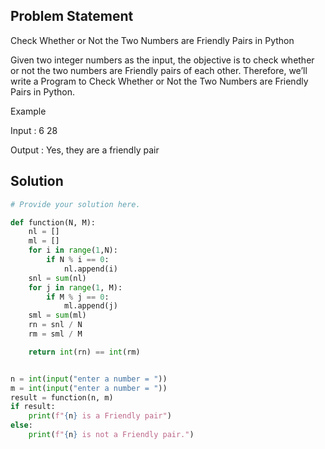 ## Problem Statement 

Check Whether or Not the Two Numbers  are Friendly Pairs in Python

Given two integer numbers as the input, the objective is to check whether or not the two numbers are Friendly pairs of each other. Therefore, we’ll write a Program to Check Whether or Not the Two Numbers are Friendly Pairs in Python.

Example

Input : 6 28

Output : Yes, they are a friendly pair

## Solution

```python
# Provide your solution here.

def function(N, M):
    nl = []
    ml = []
    for i in range(1,N):
        if N % i == 0:
            nl.append(i)
    snl = sum(nl)
    for j in range(1, M):
        if M % j == 0:
            ml.append(j)
    sml = sum(ml)
    rn = snl / N
    rm = sml / M

    return int(rn) == int(rm)


n = int(input("enter a number = "))
m = int(input("enter a number = "))
result = function(n, m)
if result:
    print(f"{n} is a Friendly pair")
else:
    print(f"{n} is not a Friendly pair.")


